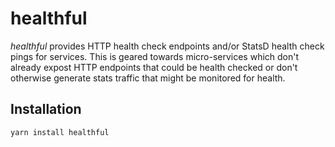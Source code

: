 # healthful

*healthful* provides HTTP health check endpoints and/or StatsD health check
pings for services. This is geared towards micro-services which don't already
expost HTTP endpoints that could be health checked or don't otherwise generate
stats traffic that might be monitored for health.

## Installation

```
yarn install healthful
```

